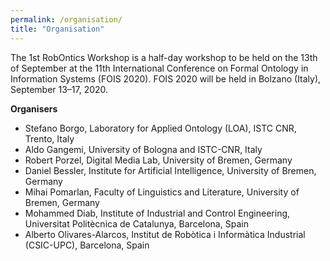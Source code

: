 ```yaml
---
permalink: /organisation/
title: "Organisation"
---
```


The 1st RobOntics Workshop is a half-day workshop to be held on the 13th of September at the 11th International Conference on Formal Ontology in Information Systems (FOIS 2020). FOIS 2020 will be held in Bolzano (Italy), September 13–17, 2020.

**Organisers**

- Stefano Borgo, Laboratory for Applied Ontology (LOA), ISTC CNR, Trento, Italy
- Aldo Gangemi, University of Bologna and ISTC-CNR, Italy
- Robert Porzel, Digital Media Lab, University of Bremen, Germany
- Daniel Bessler, Institute for Artificial Intelligence, University of Bremen, Germany
- Mihai Pomarlan, Faculty of Linguistics and Literature, University of Bremen, Germany
- Mohammed Diab, Institute of Industrial and Control Engineering, Universitat Politècnica de Catalunya, Barcelona, Spain
- Alberto Olivares-Alarcos, Institut de Robòtica i Informàtica Industrial (CSIC-UPC), Barcelona, Spain

